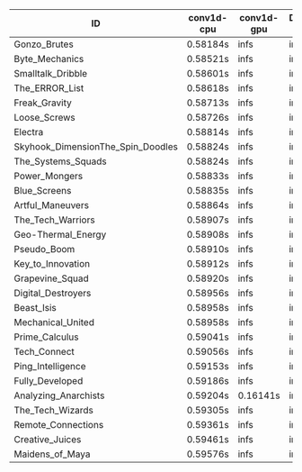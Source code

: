 |ID|conv1d-cpu|conv1d-gpu|DWSPConv2D-gpu|gemm-gpu|avg|
|-|-|-|-|-|-|
|Gonzo_Brutes|0.58184s|infs|infs|5.09609s|infs|
|Byte_Mechanics|0.58521s|infs|infs|5.08968s|infs|
|Smalltalk_Dribble|0.58601s|infs|infs|5.13134s|infs|
|The_ERROR_List|0.58618s|infs|infs|5.12630s|infs|
|Freak_Gravity|0.58713s|infs|infs|5.36402s|infs|
|Loose_Screws|0.58726s|infs|infs|5.13904s|infs|
|Electra|0.58814s|infs|infs|5.12799s|infs|
|Skyhook_DimensionThe_Spin_Doodles|0.58824s|infs|infs|5.16213s|infs|
|The_Systems_Squads|0.58824s|infs|infs|5.16882s|infs|
|Power_Mongers|0.58833s|infs|infs|5.14402s|infs|
|Blue_Screens|0.58835s|infs|infs|5.32669s|infs|
|Artful_Maneuvers|0.58864s|infs|infs|5.13908s|infs|
|The_Tech_Warriors|0.58907s|infs|infs|5.17576s|infs|
|Geo-Thermal_Energy|0.58908s|infs|infs|5.16190s|infs|
|Pseudo_Boom|0.58910s|infs|infs|5.11010s|infs|
|Key_to_Innovation|0.58912s|infs|infs|5.10030s|infs|
|Grapevine_Squad|0.58920s|infs|infs|5.13350s|infs|
|Digital_Destroyers|0.58956s|infs|infs|5.14803s|infs|
|Beast_Isis|0.58958s|infs|infs|5.15969s|infs|
|Mechanical_United|0.58958s|infs|infs|5.16818s|infs|
|Prime_Calculus|0.59041s|infs|infs|5.16504s|infs|
|Tech_Connect|0.59056s|infs|infs|5.16945s|infs|
|Ping_Intelligence|0.59153s|infs|infs|5.12347s|infs|
|Fully_Developed|0.59186s|infs|infs|5.15312s|infs|
|Analyzing_Anarchists|0.59204s|0.16141s|infs|5.17134s|infs|
|The_Tech_Wizards|0.59305s|infs|infs|5.17342s|infs|
|Remote_Connections|0.59361s|infs|infs|5.16744s|infs|
|Creative_Juices|0.59461s|infs|infs|5.14952s|infs|
|Maidens_of_Maya|0.59576s|infs|infs|5.16843s|infs|
